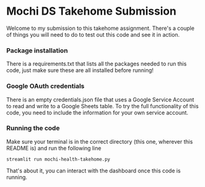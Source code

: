 # Mochi DS Takehome Submission

Welcome to my submission to this takehome assignment. There's a couple of things you will need to do to test out this code and see it in action.

### Package installation
There is a requirements.txt that lists all the packages needed to run this code, just make sure these are all installed before running!

### Google OAuth credentials
There is an empty credentials.json file that uses a Google Service Account to read and write to a Google Sheets table. To try the full functionality of this code, you need to include the information for your own service account.

### Running the code
Make sure your terminal is in the correct directory (this one, wherever this README is) and run the following line
```
streamlit run mochi-health-takehome.py
```

That's about it, you can interact with the dashboard once this code is running.